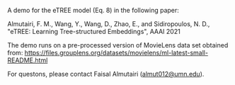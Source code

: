 A demo for the eTREE model (Eq. 8) in the following paper:
 
Almutairi, F. M., Wang, Y., Wang, D., Zhao, E., and Sidiropoulos, N. D., 
"eTREE: Learning Tree-structured Embeddings", AAAI 2021
 
 The demo runs on a pre-processed version of MovieLens data set obtained from:
 https://files.grouplens.org/datasets/movielens/ml-latest-small-README.html
 
For questons, please contact Faisal Almutairi (almut012@umn.edu).

